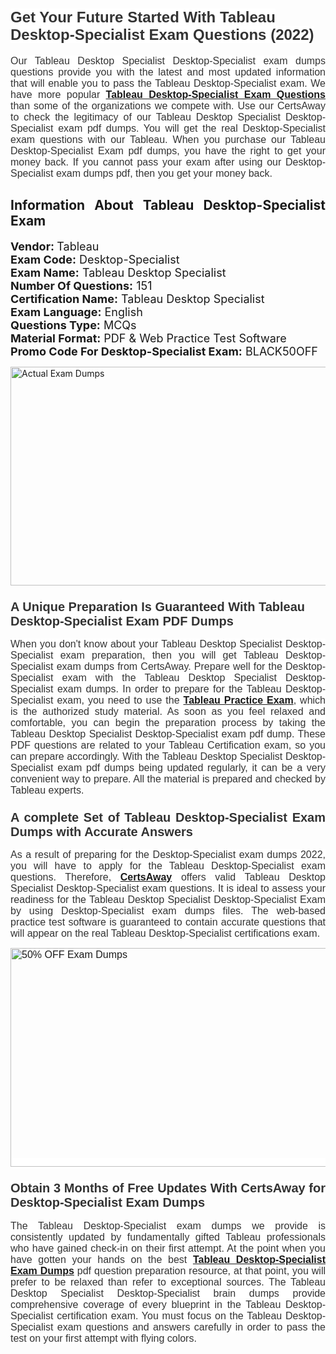 <h1><span style="font-size:24px"><span style="font-family:Calibri,sans-serif"><strong><span style="background-color:white"><span style="font-family:"Verdana",sans-serif"><span style="color:#333333">Get Your Future Started With Tableau Desktop-Specialist Exam Questions (2022)</span></span></span></strong></span></span></h1> <p style="text-align:justify"><span style="font-size:11pt"><span style="font-family:Calibri,sans-serif"><span style="font-size:12.0pt"><span style="background-color:white"><span style="font-family:"Verdana",sans-serif"><span style="color:#333333">Our Tableau Desktop Specialist Desktop-Specialist exam dumps questions provide you with the latest and most updated information that will enable you to pass the Tableau Desktop-Specialist exam. We have more popular <a href="https://www.certsaway.com/tableau/desktop-specialist-exam-dumps"><strong>Tableau Desktop-Specialist Exam Questions</strong></a> than some of the organizations we compete with. Use our CertsAway to check the legitimacy of our Tableau Desktop Specialist Desktop-Specialist exam pdf dumps. You will get the real Desktop-Specialist exam questions with our Tableau. When you purchase our Tableau Desktop-Specialist Exam pdf dumps, you have the right to get your money back. If you cannot pass your exam after using our Desktop-Specialist exam dumps pdf, then you get your money back.</span></span></span></span></span></span></p> <h2 style="text-align:justify"><strong>Information About Tableau Desktop-Specialist Exam</strong></h2> <p style="text-align:justify"><span style="font-size:18px"><strong>Vendor: </strong>Tableau<br /> <strong>Exam Code:</strong> Desktop-Specialist<br /> <strong>Exam Name:</strong> Tableau Desktop Specialist<br /> <strong>Number Of Questions:</strong> 151<br /> <strong>Certification Name:</strong> Tableau Desktop Specialist<br /> <strong>Exam Language:</strong> English<br /> <strong>Questions Type:</strong> MCQs<br /> <strong>Material Format:</strong> PDF & Web Practice Test Software<br /> <strong>Promo Code For Desktop-Specialist Exam:</strong> BLACK50OFF</span></p> <p style="text-align:justify"><a href="https://www.certsaway.com/tableau/desktop-specialist-exam-dumps" rel="no-follow"><img alt="Actual Exam Dumps" src="https://blogger.googleusercontent.com/img/b/R29vZ2xl/AVvXsEhM7PDiBcnX1lSN-cQmq5aA7zhxn_sWcl74tkXOSfPCo3QtIY975M9XJLCwEgJ4RXKA47zmJGF6HERJJhyy2xAB8wXG6sgIARPXgzYSBnCmQcQUSzkzAw-rnNk2tBWror0N27JemDbU_7iS0jGjJohQplsk8CyGpJdZ9YktQ0Yz6f7IdzI5OZob-D4eGg/s1382/ca1.png" style="height:350px; width:750px" /></a></p> <h3><span style="font-size:20px"><strong><span style="font-family:Calibri,sans-serif"><span style="background-color:white"><span style="font-family:"Verdana",sans-serif"><span style="color:#333333">A Unique Preparation Is Guaranteed With Tableau Desktop-Specialist Exam PDF Dumps</span></span></span></span></strong></span></h3> <p style="text-align:justify"><span style="font-size:11pt"><span style="font-family:Calibri,sans-serif"><span style="font-size:12.0pt"><span style="background-color:white"><span style="font-family:"Verdana",sans-serif"><span style="color:#333333">When you don't know about your Tableau Desktop Specialist Desktop-Specialist exam preparation, then you will get Tableau Desktop-Specialist exam dumps from CertsAway. Prepare well for the Desktop-Specialist exam with the Tableau Desktop Specialist Desktop-Specialist exam dumps. In order to prepare for the Tableau Desktop-Specialist exam, you need to use the <a href="https://www.certsaway.com/tableau-questions"><strong>Tableau Practice Exam</strong></a>, which is the authorized study material. As soon as you feel relaxed and comfortable, you can begin the preparation process by taking the Tableau Desktop Specialist Desktop-Specialist exam pdf dump. These PDF questions are related to your Tableau Certification exam, so you can prepare accordingly. With the Tableau Desktop Specialist Desktop-Specialist exam pdf dumps being updated regularly, it can be a very convenient way to prepare. All the material is prepared and checked by Tableau experts.</span></span></span></span></span></span></p> <h3 style="text-align:justify"><span style="font-size:20px"><span style="font-family:Calibri,sans-serif"><strong><span style="background-color:white"><span style="font-family:"Verdana",sans-serif"><span style="color:#333333">A complete Set of Tableau Desktop-Specialist Exam Dumps with Accurate Answers</span></span></span></strong></span></span></h3> <p style="text-align:justify"><span style="font-size:11pt"><span style="font-family:Calibri,sans-serif"><span style="font-size:12.0pt"><span style="background-color:white"><span style="font-family:"Verdana",sans-serif"><span style="color:#333333">As a result of preparing for the Desktop-Specialist exam dumps 2022, you will have to apply for the Tableau Desktop-Specialist exam questions. Therefore, <a href=" https://www.certsaway.com/"><strong>CertsAway</strong></a> offers valid Tableau Desktop Specialist Desktop-Specialist exam questions. It is ideal to assess your readiness for the Tableau Desktop Specialist Desktop-Specialist Exam by using Desktop-Specialist exam dumps files. The web-based practice test software is guaranteed to contain accurate questions that will appear on the real Tableau Desktop-Specialist certifications exam.</span></span></span></span></span></span></p> <p style="text-align:justify"><span style="font-size:11pt"><span style="font-family:Calibri,sans-serif"><span style="font-size:12.0pt"><span style="background-color:white"><span style="font-family:"Verdana",sans-serif"><span style="color:#333333"><a href="https://www.certsaway.com/tableau/desktop-specialist-exam-dumps" rel="no-follow"><img alt="50% OFF Exam Dumps" src="https://www.certcollections.com/uploads/content/c2.png" style="height:350px; width:750px" /></a></span></span></span></span></span></span></p> <h3 style="text-align:justify"><span style="font-size:20px"><strong><span style="font-family:Calibri,sans-serif"><span style="background-color:white"><span style="font-family:"Verdana",sans-serif"><span style="color:#333333">Obtain 3 Months of Free Updates With CertsAway for Desktop-Specialist Exam Dumps</span></span></span></span></strong></span></h3> <p style="text-align:justify"><span style="font-size:11pt"><span style="font-family:Calibri,sans-serif"><span style="font-size:12.0pt"><span style="background-color:white"><span style="font-family:"Verdana",sans-serif"><span style="color:#333333">The Tableau Desktop-Specialist exam dumps we provide is consistently updated by fundamentally gifted Tableau professionals who have gained check-in on their first attempt. At the point when you have gotten your hands on the best <a href="https://www.certsaway.com/tableau/desktop-specialist-exam-dumps"><strong>Tableau Desktop-Specialist Exam Dumps</strong></a> pdf question preparation resource, at that point, you will prefer to be relaxed than refer to exceptional sources. The Tableau Desktop Specialist Desktop-Specialist brain dumps provide comprehensive coverage of every blueprint in the Tableau Desktop-Specialist certification exam. You must focus on the Tableau Desktop-Specialist exam questions and answers carefully in order to pass the test on your first attempt with flying colors.</span></span></span></span></span></span></p>
